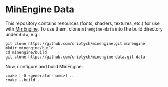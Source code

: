 # MinEngine Data

This repository contains resources (fonts, shaders, textures, etc.) for use with
[MinEngine](https://github.com/criptych/minengine).  To use them, clone `minengine-data` into the build directory under
`data`, e.g.:

    git clone https://github.com/criptych/minengine.git minengine
    mkdir minengine/build
    cd minengine/build
    git clone https://github.com/criptych/minengine-data.git data

Now, configure and build MinEngine:

    cmake [-G <generator-name>] ..
    cmake --build .

